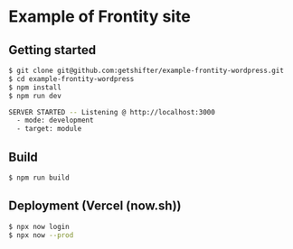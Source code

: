 # Example of Frontity site

## Getting started

```bash
$ git clone git@github.com:getshifter/example-frontity-wordpress.git
$ cd example-frontity-wordpress
$ npm install
$ npm run dev

SERVER STARTED -- Listening @ http://localhost:3000
  - mode: development
  - target: module

```

## Build

```bash
$ npm run build
```


## Deployment (Vercel (now.sh))

```bash
$ npx now login
$ npx now --prod
```
